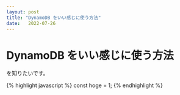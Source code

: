 ```yaml
---
layout: post
title: "DynamoDB をいい感じに使う方法"
date:   2022-07-26
---
```


# DynamoDB をいい感じに使う方法

を知りたいです。

{% highlight javascript %}
const hoge = 1;
{% endhighlight %}
